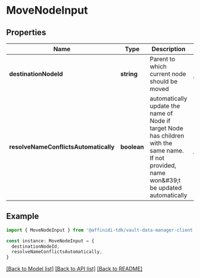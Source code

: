 # MoveNodeInput

## Properties

| Name                                  | Type        | Description                                                                                                                                     | Notes                         |
| ------------------------------------- | ----------- | ----------------------------------------------------------------------------------------------------------------------------------------------- | ----------------------------- |
| **destinationNodeId**                 | **string**  | Parent to which current node should be moved                                                                                                    | [default to undefined]        |
| **resolveNameConflictsAutomatically** | **boolean** | automatically update the name of Node if target Node has children with the same name. If not provided, name won\&#39;t be updated automatically | [optional] [default to false] |

## Example

```typescript
import { MoveNodeInput } from '@affinidi-tdk/vault-data-manager-client'

const instance: MoveNodeInput = {
  destinationNodeId,
  resolveNameConflictsAutomatically,
}
```

[[Back to Model list]](../README.md#documentation-for-models) [[Back to API list]](../README.md#documentation-for-api-endpoints) [[Back to README]](../README.md)
